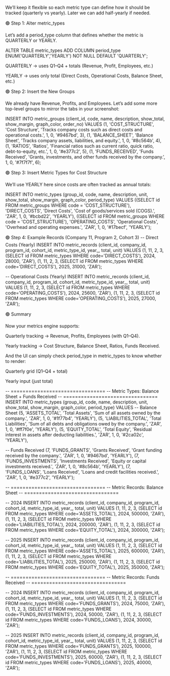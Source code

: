 We’ll keep it flexible so each metric type can define how it should be tracked (quarterly vs yearly). Later we can add half-yearly if needed.

🟢 Step 1: Alter metric_types

Let’s add a period_type column that defines whether the metric is QUARTERLY or YEARLY.

ALTER TABLE metric_types
ADD COLUMN period_type ENUM('QUARTERLY','YEARLY') NOT NULL DEFAULT 'QUARTERLY';


QUARTERLY → uses Q1–Q4 + totals (Revenue, Profit, Employees, etc.)

YEARLY → uses only total (Direct Costs, Operational Costs, Balance Sheet, etc.)

🟢 Step 2: Insert the New Groups

We already have Revenue, Profits, and Employees.
Let’s add some more top-level groups to mirror the tabs in your screenshot:

INSERT INTO metric_groups (client_id, code, name, description, show_total, show_margin, graph_color, order_no)
VALUES
(1, 'COST_STRUCTURE', 'Cost Structure', 'Tracks company costs such as direct costs and operational costs.', 1, 0, '#9467bd', 3),
(1, 'BALANCE_SHEET', 'Balance Sheet', 'Tracks company assets, liabilities, and equity.', 1, 0, '#8c564b', 4),
(1, 'RATIOS', 'Ratios', 'Financial ratios such as current ratio, quick ratio, debt-to-equity, etc.', 1, 0, '#e377c2', 5),
(1, 'FUNDS_RECEIVED', 'Funds Received', 'Grants, investments, and other funds received by the company.', 1, 0, '#7f7f7f', 6);

🟢 Step 3: Insert Metric Types for Cost Structure

We’ll use YEARLY here since costs are often tracked as annual totals:

INSERT INTO metric_types (group_id, code, name, description, unit, show_total, show_margin, graph_color, period_type)
VALUES
((SELECT id FROM metric_groups WHERE code = 'COST_STRUCTURE'), 'DIRECT_COSTS', 'Direct Costs', 'Cost of goods/services sold (COGS).', 'ZAR', 1, 0, '#bcbd22', 'YEARLY'),
((SELECT id FROM metric_groups WHERE code = 'COST_STRUCTURE'), 'OPERATING_COSTS', 'Operational Costs', 'Overhead and operating expenses.', 'ZAR', 1, 0, '#17becf', 'YEARLY');

🟢 Step 4: Example Records (Company 11, Program 2, Cohort 3)
-- Direct Costs (Yearly)
INSERT INTO metric_records 
(client_id, company_id, program_id, cohort_id, metric_type_id, year_, total, unit)
VALUES
(1, 11, 2, 3, (SELECT id FROM metric_types WHERE code='DIRECT_COSTS'), 2024, 28000, 'ZAR'),
(1, 11, 2, 3, (SELECT id FROM metric_types WHERE code='DIRECT_COSTS'), 2025, 31000, 'ZAR');

-- Operational Costs (Yearly)
INSERT INTO metric_records 
(client_id, company_id, program_id, cohort_id, metric_type_id, year_, total, unit)
VALUES
(1, 11, 2, 3, (SELECT id FROM metric_types WHERE code='OPERATING_COSTS'), 2024, 25600, 'ZAR'),
(1, 11, 2, 3, (SELECT id FROM metric_types WHERE code='OPERATING_COSTS'), 2025, 27000, 'ZAR');

🟢 Summary

Now your metrics engine supports:

Quarterly tracking → Revenue, Profits, Employees (with Q1–Q4).

Yearly tracking → Cost Structure, Balance Sheet, Ratios, Funds Received.

And the UI can simply check period_type in metric_types to know whether to render:

Quarterly grid (Q1–Q4 + total)

Yearly input (just total)


-- ================================
-- Metric Types: Balance Sheet + Funds Received
-- ================================
INSERT INTO metric_types (group_id, code, name, description, unit, show_total, show_margin, graph_color, period_type)
VALUES
-- Balance Sheet
(5, 'ASSETS_TOTAL', 'Total Assets', 'Sum of all assets owned by the company.', 'ZAR', 1, 0, '#1f77b4', 'YEARLY'),
(5, 'LIABILITIES_TOTAL', 'Total Liabilities', 'Sum of all debts and obligations owed by the company.', 'ZAR', 1, 0, '#ff7f0e', 'YEARLY'),
(5, 'EQUITY_TOTAL', 'Total Equity', 'Residual interest in assets after deducting liabilities.', 'ZAR', 1, 0, '#2ca02c', 'YEARLY'),

-- Funds Received
(7, 'FUNDS_GRANTS', 'Grants Received', 'Grant funding received by the company.', 'ZAR', 1, 0, '#9467bd', 'YEARLY'),
(7, 'FUNDS_INVESTMENTS', 'Investments Received', 'Equity or capital investments received.', 'ZAR', 1, 0, '#8c564b', 'YEARLY'),
(7, 'FUNDS_LOANS', 'Loans Received', 'Loans and credit facilities received.', 'ZAR', 1, 0, '#e377c2', 'YEARLY');

-- ================================
-- Metric Records: Balance Sheet
-- ================================

-- 2024
INSERT INTO metric_records (client_id, company_id, program_id, cohort_id, metric_type_id, year_, total, unit)
VALUES
(1, 11, 2, 3, (SELECT id FROM metric_types WHERE code='ASSETS_TOTAL'), 2024, 500000, 'ZAR'),
(1, 11, 2, 3, (SELECT id FROM metric_types WHERE code='LIABILITIES_TOTAL'), 2024, 200000, 'ZAR'),
(1, 11, 2, 3, (SELECT id FROM metric_types WHERE code='EQUITY_TOTAL'), 2024, 300000, 'ZAR');

-- 2025
INSERT INTO metric_records (client_id, company_id, program_id, cohort_id, metric_type_id, year_, total, unit)
VALUES
(1, 11, 2, 3, (SELECT id FROM metric_types WHERE code='ASSETS_TOTAL'), 2025, 600000, 'ZAR'),
(1, 11, 2, 3, (SELECT id FROM metric_types WHERE code='LIABILITIES_TOTAL'), 2025, 250000, 'ZAR'),
(1, 11, 2, 3, (SELECT id FROM metric_types WHERE code='EQUITY_TOTAL'), 2025, 350000, 'ZAR');

-- ================================
-- Metric Records: Funds Received
-- ================================

-- 2024
INSERT INTO metric_records (client_id, company_id, program_id, cohort_id, metric_type_id, year_, total, unit)
VALUES
(1, 11, 2, 3, (SELECT id FROM metric_types WHERE code='FUNDS_GRANTS'), 2024, 75000, 'ZAR'),
(1, 11, 2, 3, (SELECT id FROM metric_types WHERE code='FUNDS_INVESTMENTS'), 2024, 50000, 'ZAR'),
(1, 11, 2, 3, (SELECT id FROM metric_types WHERE code='FUNDS_LOANS'), 2024, 30000, 'ZAR');

-- 2025
INSERT INTO metric_records (client_id, company_id, program_id, cohort_id, metric_type_id, year_, total, unit)
VALUES
(1, 11, 2, 3, (SELECT id FROM metric_types WHERE code='FUNDS_GRANTS'), 2025, 100000, 'ZAR'),
(1, 11, 2, 3, (SELECT id FROM metric_types WHERE code='FUNDS_INVESTMENTS'), 2025, 60000, 'ZAR'),
(1, 11, 2, 3, (SELECT id FROM metric_types WHERE code='FUNDS_LOANS'), 2025, 40000, 'ZAR');
